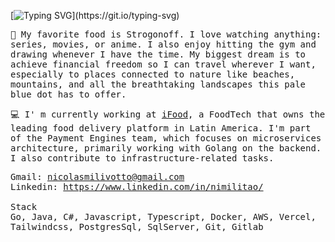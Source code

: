 [![Typing SVG](https://readme-typing-svg.demolab.com?font=Fira+Code&pause=1000&color=00F750&random=false&width=700&lines=Hi+there%2C+I'm+Nicolas+and+I+like+to+build+some+cool+stuff!)](https://git.io/typing-svg)

<samp>
<p> 🌊 My favorite food is Strogonoff. I love watching anything: series, movies, or anime. I also enjoy hitting the gym and drawing whenever I have the time. My biggest dream is to achieve financial freedom so I can travel wherever I want, especially to places connected to nature like beaches, mountains, and all the breathtaking landscapes this pale blue dot has to offer.  </p>
<p> 💻 I' m currently working at <a href="https://www.ifood.com.br" target="_blank">iFood</a>, a FoodTech that owns the leading food delivery platform in Latin America. I'm part of the Payment Engines team, which focuses on microservices architecture, primarily working with Golang on the backend. I also contribute to infrastructure-related tasks.</p>
  
Gmail: nicolasmilivotto@gmail.com <br/>
Linkedin: https://www.linkedin.com/in/nimilitao/
<br/><br/>
Stack<br/>
Go, Java, C#, Javascript, Typescript, Docker, AWS, Vercel, Tailwindcss, PostgresSql, SqlServer, Git, Gitlab

<!--
*nimilitao/nimilitao* is a ✨ special ✨ repository because its README.md (this file) appears on your GitHub profile.

Here are some ideas to get you started:

- 🔭 I’m currently working on ...
- 🌱 I’m currently learning ...
- 👯 I’m looking to collaborate on ...
- 🤔 I’m looking for help with ...
- 💬 Ask me about ...
- 📫 How to reach me: ...
- 😄 Pronouns: ...
- ⚡ Fun fact: ...
-->

